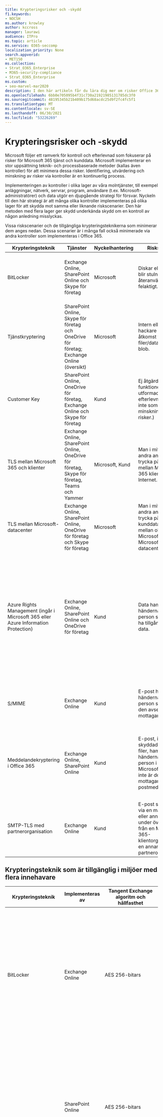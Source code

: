 ```yaml
---
title: Krypteringsrisker och -skydd
f1.keywords:
- NOCSH
ms.author: krowley
author: kccross
manager: laurawi
audience: ITPro
ms.topic: article
ms.service: O365-seccomp
localization_priority: None
search.appverid:
- MET150
ms.collection:
- Strat_O365_Enterprise
- M365-security-compliance
- Strat_O365_Enterprise
ms.custom:
- seo-marvel-mar2020
description: I den här artikeln får du lära dig mer om risker Office 365 och krypteringstekniker som finns för skydd.
ms.openlocfilehash: 6bb0e705095b4f31c730a21921985131785dc3f0
ms.sourcegitcommit: 48195345b21b409b175d68acdc25d9f2fc4fc5f1
ms.translationtype: MT
ms.contentlocale: sv-SE
ms.lasthandoff: 06/30/2021
ms.locfileid: "53226269"
---
```

# <a name="encryption-risks-and-protections"></a>Krypteringsrisker och -skydd

Microsoft följer ett ramverk för kontroll och efterlevnad som fokuserar på risker för Microsoft 365 tjänst och kunddata. Microsoft implementerar en stor uppsättning teknik- och processbaserade metoder (kallas även kontroller) för att minimera dessa risker. Identifiering, utvärdering och minskning av risker via kontroller är en kontinuerlig process. 

Implementeringen av kontroller i olika lager av våra molntjänster, till exempel anläggningar, nätverk, servrar, program, användare (t.ex. Microsoft-administratörer) och data utgör en djupgående strategi för försvar. Nyckeln till den här strategi är att många olika kontroller implementeras på olika lager för att skydda mot samma eller liknande riskscenarier. Den här metoden med flera lager ger skydd underkända skydd om en kontroll av någon anledning misslyckas.

Vissa riskscenarier och de tillgängliga krypteringsteknikerna som minimerar dem anges nedan. Dessa scenarier är i många fall också minimerade via andra kontroller som implementeras i Office 365.

| Krypteringsteknik | Tjänster | Nyckelhantering | Riskscenario | Värde |
|---------------------------------------------------------------------------------|--------------------------------------------------------------------------------------------------|---------------------|------------------------------------------------------------------------------------------------------------------------------------------|---------------------------------------------------------------------------------------------------------------------------------------------------------------------------------------------------------------------------------------------------------------------------------------------------------------------------------------------------------------------------------------------------------------------------------|
| BitLocker | Exchange Online, SharePoint Online och Skype för företag | Microsoft | Diskar eller servrar blir stulna eller återanvänds felaktigt. | BitLocker tillhandahåller en metod som inte är säker för att skydda mot dataförlust på grund av stulen eller felaktigt återanvändbar maskinvara (server/disk). |
| Tjänstkryptering | SharePoint Online, Skype för företag och OneDrive för företag; Exchange Online (översikt) | Microsoft | Intern eller extern hackare försöker få åtkomst till enskilda filer/data som en blob. | Krypterade data kan inte dekrypteras utan åtkomst till nycklar. Bidrar till att minimera risken för hackares åtkomst till data. |
| Customer Key | SharePoint Online, OneDrive för företag, Exchange Online och Skype för företag | Kund | Ej åtgärdat (Den här funktionen är utformad som en efterlevnadsfunktion, inte som en minskning av några risker.) | Hjälper kunder att uppfylla interna bestämmelser och efterlevnadsskyldigheter och möjligheten att lämna tjänsten och återkalla Microsofts åtkomst till data |
| TLS mellan Microsoft 365 och klienter | Exchange Online, SharePoint Online, OneDrive för företag, Skype för företag, Teams och Yammer | Microsoft, Kund | Man i mitten eller andra angrepp för att trycka på dataflödet mellan Microsoft 365 klientdatorer via Internet. | Den här implementeringen ger värde till både Microsoft och kunder och garanterar dataintegritet när den flödar mellan Microsoft 365 och klienten. |
| TLS mellan Microsoft-datacenter | Exchange Online, SharePoint Online, OneDrive för företag och Skype för företag | Microsoft | Man i mitten eller andra angrepp för att trycka på kunddataflödet mellan olika Microsoft 365 i olika Microsoft-datacenter. | Den här implementeringen är en annan metod för att skydda data mot attacker mellan Microsoft-datacenter. |
| Azure Rights Management (ingår i Microsoft 365 eller Azure Information Protection) | Exchange Online, SharePoint Online och OneDrive för företag | Kund | Data hamnar i händerna på en person som inte ska ha tillgång till dessa data. | Azure Information Protection använder Azure RMS, som ger värde till kunderna genom att använda krypterings-, identitets- och auktoriseringsprinciper för att skydda filer och e-post på flera enheter. Azure RMS ger värde till kunder där alla e-postmeddelanden som kommer från Microsoft 365 som matchar vissa villkor (dvs. alla e-postmeddelanden till en viss adress) kan krypteras automatiskt innan de skickas till en annan mottagare. |
| S/MIME | Exchange Online | Kund | E-post hamnar i händerna på en person som inte är den avsedda mottagaren. | S/MIME anger värde för kunderna genom att e-post som krypteras med S/MIME bara kan dekrypteras av e-postmeddelandets direktmottagare. |
| Meddelandekryptering i Office 365 | Exchange Online, SharePoint Online | Kund | E-post, inklusive skyddade bifogade filer, hamnar i händerna på en person i eller utanför Microsoft 365 som inte är den avsedda mottagaren av e-postmeddelandet. | OME ger värde till kunder där alla e-postmeddelanden som kommer från Microsoft 365 som matchar vissa villkor (dvs. alla e-postmeddelanden till en viss adress) automatiskt krypteras innan de skickas till en annan intern eller extern mottagare. |
| SMTP-TLS med partnerorganisation | Exchange Online | Kund | E-post snappas upp via en man i mitten eller annan attack under överföring från en Microsoft 365-klientorganisation till en annan partnerorganisation. | Det här scenariot ger kunden ett värde så att de kan skicka/ta emot alla e-postmeddelanden mellan sin Microsoft 365-klient och partnerns e-postorganisation i en krypterad SMTP-kanal. |

## <a name="encryption-technologies-available-in-multi-tenant-environments"></a>Krypteringsteknik som är tillgänglig i miljöer med flera innehavare

| Krypteringsteknik | Implementeras av | Tangent Exchange algoritm och hållfasthet | Nyckelhantering\* | FIPS 140-2 validerad |
|----------------------------------------------------------------------------------|-------------------------|------------------------------------------------------------------------------------------------------------------------------------------------------------------------------------|--------------------------------------------------------------------------------------------------------------------------------------------------------------------------------------------------------------------------------------------------------------------------------------------------------------------------------------------------------------------------------------------------------------------------------------------------------------------------------------------------------------------------------------------------------------------------------------------------------------------------------------------------------------------------------------------------------------------------------------------------------------------------------------------------------------------------------------------------------------------------------------------------------------|-----------------------------------------------------------------------|
| BitLocker | Exchange Online | AES 256-bitars | Den externa AES-nyckeln lagras i Valv och i registret på Exchange server. Den hemliga Valv är en säker lagringsplats som kräver hög höjd och godkännanden för åtkomst. Åtkomst kan bara begäras och godkännas genom att använda ett internt verktyg som kallas Lockbox. Den externa AES-nyckeln lagras också i modulen Betrodd plattform på servern. Ett numeriskt lösenord med 48 siffror lagras i Active Directory och skyddas av Lockbox. | Ja |
|  | SharePoint Online | AES 256-bitars | Den externa AES-nyckeln lagras i ett hemligt Valv. Den hemliga Valv är en säker lagringsplats som kräver hög höjd och godkännanden för åtkomst. Åtkomst kan bara begäras och godkännas genom att använda ett internt verktyg som kallas Lockbox. Den externa AES-nyckeln lagras också i modulen Betrodd plattform på servern. Ett numeriskt lösenord med 48 siffror lagras i Active Directory och skyddas av Lockbox. | Ja |
|  | Skype för företag | AES 256-bitars | Den externa AES-nyckeln lagras i ett hemligt Valv. Den hemliga Valv är en säker lagringsplats som kräver hög höjd och godkännanden för åtkomst. Åtkomst kan bara begäras och godkännas genom att använda ett internt verktyg som kallas Lockbox. Den externa AES-nyckeln lagras också i modulen Betrodd plattform på servern. Ett numeriskt lösenord med 48 siffror lagras i Active Directory och skyddas av Lockbox. | Ja |
| Tjänstkryptering | SharePoint Online | AES 256-bitars | De nycklar som används för att kryptera blobbar lagras i SharePoint Onlineinnehållsdatabas. Databasen SharePoint onlineinnehåll skyddas av åtkomstkontroller och kryptering av databasen i vila. Kryptering utförs med TDE i Azure SQL Database. Dessa hemligheter är på tjänstnivå för SharePoint Online, inte på klientorganisationsnivå. Dessa hemligheter (kallas ibland för huvudnycklar) lagras i en separat säker lagringsplats som kallas nyckelarkivet. TDE ger säkerhet i vila för både den aktiva databasen och säkerhetskopiering av databasen och transaktionsloggar. När kunder tillhandahåller den valfria nyckeln lagras kundnyckeln i Azure-nyckelvalvet och tjänsten använder nyckeln för att kryptera en klientnyckel, som används för att kryptera en webbplatsnyckel, som sedan används för att kryptera tangenterna på filnivå. En ny nyckelhierarki introduceras i princip när kunden tillhandahåller en nyckel. | Ja |
|  | Skype för företag | AES 256-bitars | Varje bit av data krypteras med en annan slumpmässigt genererad 256-bitars nyckel. Krypteringsnyckeln lagras i en motsvarande XML-metadatafil, som också krypteras med en nyckel för varje konferens. Huvudnyckeln genereras också slumpmässigt en gång per konferens. | Ja |
|  | Exchange Online | AES 256-bitars | Varje postlåda krypteras med en datakrypteringsprincip som använder krypteringsnycklar som styrs av Microsoft (på översikten) eller av kunden (när kundnyckel används). | Ja |
| TLS mellan Microsoft 365 och klienter/partners | Exchange Online | [Opportunistisk TLS med stöd för flera chiffersviter](./exchange-online-uses-tls-to-secure-email-connections.md) | TLS-certifikatet för Exchange Online (outlook.office.com) är ett 2048-bitars SHA256RSA-certifikat utfärdat av Baltimore CyberTrust Root. <br> <br> TLS-rotcertifikatet för Exchange Online är ett 2048-bitars SHA1RSA-certifikat utfärdat av Baltimore CyberTrust Root. | Ja, när TLS 1,2 med 256-bitars chifferstyrka används |
|  | SharePoint Online | TLS 1.2 med AES 256 <br> <br> [Data Encryption in OneDrive for Business and SharePoint Online](./data-encryption-in-odb-and-spo.md) | TLS-certifikatet för SharePoint Online (*.sharepoint.com) är ett 2048-bitars SHA256RSA-certifikat utfärdat av Baltimore CyberTrust Root. <br> <br> TLS-rotcertifikatet för SharePoint Online är ett 2048-bitars SHA1RSA-certifikat utfärdat av Baltimore CyberTrust Root. | Ja |
|  | Skype för företag | [TLS för SIP-kommunikations- och PSOM-datadelningssessioner](https://support.office.com/article/Set-up-your-network-for-Skype-for-Business-Online-d21f89b0-3afc-432e-b735-036b2432fdbf) | TLS-certifikatet för Skype för företag (*.lync.com) är ett 2048-bitars SHA256RSA-certifikat utfärdat av Baltimore CyberTrust Root. <br> <br> TLS-rotcertifikatet för Skype för företag är ett 2048-bitars SHA256RSA-certifikat utfärdat av Baltimore CyberTrust Root. | Ja |
|  | Microsoft Teams | TLS 1.2 med AES 256 <br> <br> [Vanliga frågor och svar om Microsoft Teams – hjälp för administratörer](/MicrosoftTeams/teams-overview) | TLS-certifikatet för Microsoft Teams (teams.microsoft.com, edge.skype.com) är ett 2048-bitars SHA256RSA-certifikat utfärdat av Baltimore CyberTrust Root. <br> <br> TLS-rotcertifikatet för Microsoft Teams är ett 2048-bitars SHA256RSA-certifikat utfärdat av Baltimore CyberTrust Root. | Ja |
| TLS mellan Microsoft-datacenter | Alla Microsoft 365 tjänster | TLS 1.2 med AES 256 <br> <br> Secure Real-time Transport Protocol (SRTP) | Microsoft använder en internt hanterad och distribuerad certifikatutfärdare för server-till-server-kommunikation mellan Microsoft-datacenter. | Ja |
| Azure Rights Management (ingår i Microsoft 365 eller Azure Information Protection) | Exchange Online | Stöder [Cryptographic Mode 2](/previous-versions/windows/it-pro/windows-server-2008-R2-and-2008/hh867439(v=ws.10)), en uppdaterad och förbättrad implementering av RMS-kryptografik. Det har stöd för RSA 2048 för signatur och kryptering och SHA-256 för hash i signaturen. | [Hanteras av Microsoft](/azure/information-protection/plan-implement-tenant-key). | Ja |
|  | SharePoint Online | Stöder [Cryptographic Mode 2](/previous-versions/windows/it-pro/windows-server-2008-R2-and-2008/hh867439(v=ws.10)), en uppdaterad och förbättrad implementering av RMS-kryptografik. Den har stöd för RSA 2048 för signatur och kryptering och SHA-256 för signatur. | [Hanteras av Microsoft,](/azure/information-protection/plan-implement-tenant-key)vilket är standardinställningen. eller <br> <br> Kund hanterade, som är ett alternativ till nycklar som hanteras av Microsoft. Organisationer som har en IT-hanterad Azure-prenumeration kan använda BYOK och logga användningen utan extra kostnad. Mer information finns i [Implementera bring your own key](/azure/information-protection/plan-implement-tenant-key). I den här konfigurationen används snabbmeddelanden för att skydda dina nycklar. Mer information finns i [nCipher HSMs och Azure RMS.](https://www.thales-esecurity.com/msrms/cloud) | Ja |
| S/MIME | Exchange Online | Cryptographic Message Syntax Standard 1.5 (PKCS #7) | Beror på den offentliga nyckelinfrastruktur som hanteras av kunden. Nyckelhantering utförs av kunden och Microsoft har aldrig tillgång till de privata nycklar som används för signering och dekryptering. | Ja, när du är konfigurerad för att kryptera utgående meddelanden med 3DES eller AES256 |
| Meddelandekryptering i Office 365 | Exchange Online | Samma som Azure RMS ([Cryptographic Mode 2](./technical-reference-details-about-encryption.md) – RSA 2048 för signatur och kryptering och SHA-256 för signatur) | Använder Azure Information Protection som krypteringsinfrastruktur. Vilken krypteringsmetod som används beror på var du hämtar RMS-tangenterna som används för att kryptera och dekryptera meddelanden. | Ja |
| SMTP-TLS med partnerorganisation | Exchange Online | TLS 1.2 med AES 256 | TLS-certifikatet för Exchange Online (outlook.office.com) är en 2048-bitars SHA-256 med RSA Encryption-certifikat utfärdat av DigiCert Cloud Services CA-1. <br> <br> TLS-rotcertifikatet för Exchange Online är ett 2048-bitars SHA-1-certifikat med RSA-krypteringscertifikat utfärdat av [GlobalSign Root CA – R1](./exchange-online-uses-tls-to-secure-email-connections.md#tls-certificate-information-for-exchange-online). <br> <br> Av säkerhetsskäl ändras våra certifikat då och då. | Ja, när TLS 1,2 med 256-bitars chifferstyrka används |

*\*TLS-certifikat som refereras i den här tabellen är till för amerikanska datacenter. Icke-amerikanska datacenter använder också 2048-bitars SHA256RSA-certifikat.*

## <a name="encryption-technologies-available-in-government-cloud-community-environments"></a>Krypteringsteknik som är tillgänglig i Government-molngemenskapsmiljöer

| Krypteringsteknik | Implementeras av | Tangent Exchange algoritm och hållfasthet | Nyckelhantering\* | FIPS 140-2 validerad |
|---------------------------------------------|--------------------------------------------------------|------------------------------------------------------------------------------------------------------------------------------------------------------------------------------------|--------------------------------------------------------------------------------------------------------------------------------------------------------------------------------------------------------------------------------------------------------------------------------------------------------------------------------------------------------------------------------------------------------------------------------------------------------------------------------------------------------------------------------------------------------------------------------------------------------------------------------------------------------------------------------------------------------------------------------------------------------------------------------------------------------------------------------------------------------------------------------------------------------------|-------------------------------------------------------------------------|
| BitLocker | Exchange Online | AES 256-bitars | Den externa AES-nyckeln lagras i Valv och i registret på Exchange server. Den hemliga Valv är en säker lagringsplats som kräver hög höjd och godkännanden för åtkomst. Åtkomst kan bara begäras och godkännas genom att använda ett internt verktyg som kallas Lockbox. Den externa AES-nyckeln lagras också i modulen Betrodd plattform på servern. Ett numeriskt lösenord med 48 siffror lagras i Active Directory och skyddas av Lockbox. | Ja |
|  | SharePoint Online | AES 256-bitars | Den externa AES-nyckeln lagras i ett hemligt Valv. Den hemliga Valv är en säker lagringsplats som kräver hög höjd och godkännanden för åtkomst. Åtkomst kan bara begäras och godkännas genom att använda ett internt verktyg som kallas Lockbox. Den externa AES-nyckeln lagras också i modulen Betrodd plattform på servern. Ett numeriskt lösenord med 48 siffror lagras i Active Directory och skyddas av Lockbox. | Ja |
|  | Skype för företag | AES 256-bitars | Den externa AES-nyckeln lagras i ett hemligt Valv. Den hemliga Valv är en säker lagringsplats som kräver hög höjd och godkännanden för åtkomst. Åtkomst kan bara begäras och godkännas genom att använda ett internt verktyg som kallas Lockbox. Den externa AES-nyckeln lagras också i modulen Betrodd plattform på servern. Ett numeriskt lösenord med 48 siffror lagras i Active Directory och skyddas av Lockbox. | Ja |
| Tjänstkryptering | SharePoint Online | AES 256-bitars | De nycklar som används för att kryptera blobbar lagras i SharePoint Onlineinnehållsdatabas. Databasen SharePoint onlineinnehållsdatabaser skyddas av databasåtkomstkontroller och kryptering i vila. Kryptering utförs med TDE i Azure SQL Database. Dessa hemligheter är på tjänstnivå för SharePoint Online, inte på klientorganisationsnivå. Dessa hemligheter (kallas ibland för huvudnycklar) lagras i en separat säker lagringsplats som kallas nyckelarkivet. TDE ger säkerhet i vila för både den aktiva databasen och säkerhetskopiering av databasen och transaktionsloggar. När kunder tillhandahåller den valfria nyckeln lagras kundnyckeln i Azure-nyckelvalvet och tjänsten använder nyckeln för att kryptera en klientnyckel, som används för att kryptera en webbplatsnyckel, som sedan används för att kryptera tangenterna på filnivå. En ny nyckelhierarki introduceras i princip när kunden tillhandahåller en nyckel. | Ja |
|  | Skype för företag | AES 256-bitars | Varje bit av data krypteras med en annan slumpmässigt genererad 256-bitars nyckel. Krypteringsnyckeln lagras i en motsvarande XML-metadatafil, som också krypteras med en nyckel för varje konferens. Huvudnyckeln genereras också slumpmässigt en gång per konferens. | Ja |
|  | Exchange Online | AES 256-bitars | Varje postlåda krypteras med en datakrypteringsprincip som använder krypteringsnycklar som styrs av Microsoft eller av kunden (när kundnyckel används). | Ja |
| TLS mellan Microsoft 365 och klienter/partners | Exchange Online | [Opportunistisk TLS med stöd för flera chiffersviter](./exchange-online-uses-tls-to-secure-email-connections.md) | TLS-certifikatet för Exchange Online (outlook.office.com) är ett 2048-bitars SHA256RSA-certifikat utfärdat av Baltimore CyberTrust Root. <br> <br> TLS-rotcertifikatet för Exchange Online är ett 2048-bitars SHA1RSA-certifikat utfärdat av Baltimore CyberTrust Root. | Ja, när TLS 1,2 med 256-bitars chifferstyrka används |
|  | SharePoint Online | TLS 1.2 med AES 256 | TLS-certifikatet för SharePoint Online (*.sharepoint.com) är ett 2048-bitars SHA256RSA-certifikat utfärdat av Baltimore CyberTrust Root. <br> <br> TLS-rotcertifikatet för SharePoint Online är ett 2048-bitars SHA1RSA-certifikat utfärdat av Baltimore CyberTrust Root. | Ja |
|  | Skype för företag | TLS för SIP-kommunikations- och PSOM-datadelningssessioner | TLS-certifikatet för Skype för företag (*.lync.com) är ett 2048-bitars SHA256RSA-certifikat utfärdat av Baltimore CyberTrust Root. <br> <br> TLS-rotcertifikatet för Skype för företag är ett 2048-bitars SHA256RSA-certifikat utfärdat av Baltimore CyberTrust Root. | Ja |
|  | Microsoft Teams | [Vanliga frågor och svar om Microsoft Teams – hjälp för administratörer](/MicrosoftTeams/teams-overview) | TLS-certifikatet för Microsoft Teams (teams.microsoft.com; edge.skype.com) är ett 2048-bitars SHA256RSA-certifikat utfärdat av Baltimore CyberTrust Root. <br> <br> TLS-rotcertifikatet för Microsoft Teams är ett 2048-bitars SHA256RSA-certifikat utfärdat av Baltimore CyberTrust Root. | Ja |
| TLS mellan Microsoft-datacenter | Exchange Online, SharePoint Online Skype för företag | TLS 1.2 med AES 256 | Microsoft använder en internt hanterad och distribuerad certifikatutfärdare för server-till-server-kommunikation mellan Microsoft-datacenter. | Ja |
|  |  | Secure Real-time Transport Protocol (SRTP) |  |  |
| Azure Rights Management Service | Exchange Online | Stöder [Cryptographic Mode 2](/previous-versions/windows/it-pro/windows-server-2008-R2-and-2008/hh867439(v=ws.10)), en uppdaterad och förbättrad implementering av RMS-kryptografik. Det har stöd för RSA 2048 för signatur och kryptering och SHA-256 för hash i signaturen. | [Hanteras av Microsoft](/azure/information-protection/plan-implement-tenant-key). | Ja |
|  | SharePoint Online | Stöder [Cryptographic Mode 2](/previous-versions/windows/it-pro/windows-server-2008-R2-and-2008/hh867439(v=ws.10)), en uppdaterad och förbättrad implementering av RMS-kryptografik. Det har stöd för RSA 2048 för signatur och kryptering och SHA-256 för hash i signaturen. | [Hanteras av Microsoft,](/azure/information-protection/plan-implement-tenant-key)vilket är standardinställningen. eller <br> <br> Kund hanterade (kallas även BYOK), som är ett alternativ till nycklar som hanteras av Microsoft. Organisationer som har en IT-hanterad Azure-prenumeration kan använda BYOK och logga användningen utan extra kostnad. Mer information finns i [Implementera bring your own key](/azure/information-protection/plan-implement-tenant-key). <br> <br> I BYOK-scenariot används snabbmeddelanden för chiffer för att skydda dina nycklar. Mer information finns i [nCipher HSMs och Azure RMS.](https://www.thales-esecurity.com/msrms/cloud) | Ja |
| S/MIME | Exchange Online | Cryptographic Message Syntax Standard 1.5 (PKCS #7) | Beror på den offentliga nyckelinfrastrukturen som används. | Ja, när du är konfigurerad för att kryptera utgående meddelanden med 3DES eller AES-256. |
| Meddelandekryptering i Office 365 | Exchange Online | Samma som Azure RMS ([Cryptographic Mode 2](./technical-reference-details-about-encryption.md) – RSA 2048 för signatur och kryptering och SHA-256 för hash i signaturen) | Använder Azure RMS som krypteringsinfrastruktur. Vilken krypteringsmetod som används beror på var du hämtar RMS-tangenterna som används för att kryptera och dekryptera meddelanden. <br> <br> Om du använder Microsoft Azure RMS för att hämta knapparna används Cryptographic Mode 2. Om du använder Active Directory (AD) RMS för att hämta nycklarna används antingen Cryptographic Mode 1 eller Cryptographic Mode 2. Vilken metod som används beror på din lokala AD RMS-distribution. Cryptographic Mode 1 är den ursprungliga AD RMS-kryptografiska implementeringen. Det har stöd för RSA 1024 för signatur och kryptering och har stöd för SHA-1 för signatur. Det här läget stöds fortfarande av alla aktuella versioner av RMS, förutom BYOK-konfigurationer som använder snabbmeddelanden. | Ja |
| SMTP-TLS med partnerorganisation | Exchange Online | TLS 1.2 med AES 256 | TLS-certifikatet för Exchange Online (outlook.office.com) är en 2048-bitars SHA-256 med RSA Encryption-certifikat utfärdat av DigiCert Cloud Services CA-1. <br> <br> TLS-rotcertifikatet för Exchange Online är ett 2048-bitars SHA-1-certifikat med RSA-krypteringscertifikat utfärdat av [GlobalSign Root CA – R1](./exchange-online-uses-tls-to-secure-email-connections.md#tls-certificate-information-for-exchange-online). <br> <br> Av säkerhetsskäl ändras våra certifikat då och då. | Ja, när TLS 1,2 med 256-bitars chifferstyrka används |

*\*TLS-certifikat som refereras i den här tabellen är till för amerikanska datacenter. Icke-amerikanska datacenter använder också 2048-bitars SHA256RSA-certifikat.*